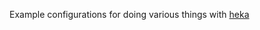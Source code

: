 
Example configurations for doing various things with [heka][1]

[1]: https://github.com/mozilla-services/heka
